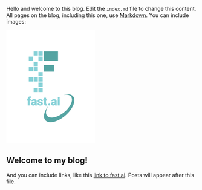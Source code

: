 Hello and welcome to this blog. Edit the `index.md` file to change this content. All pages on the blog, including this one, use [Markdown](https://guides.github.com/features/mastering-markdown/). You can include images:

![Image of fast.ai logo](images/logo.png)

## Welcome to my blog!

And you can include links, like this [link to fast.ai](https://www.fast.ai). Posts will appear after this file. 
